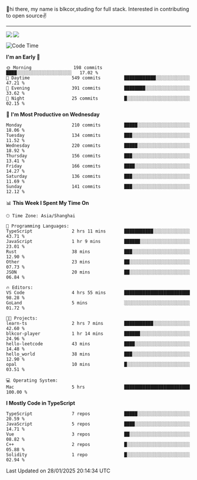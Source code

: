 👋hi there, my name is blkcor,studing for full stack.
Interested in contributing to open source✌️

<hr/>

![](https://github-readme-stats.vercel.app/api?username=blkcor)
<a href="https://github.com/blkcor/github-readme-stats">
    <img align="left" src="https://github-readme-stats.vercel.app/api/top-langs/?username=blkcor&hide=jupyter%20notebook,shaderlab,tex,c%23&langs_count=9" />
</a>


<!--START_SECTION:waka-->
![Code Time](http://img.shields.io/badge/Code%20Time-1%2C785%20hrs%2049%20mins-blue)

**I'm an Early 🐤** 

```text
🌞 Morning                198 commits         ████░░░░░░░░░░░░░░░░░░░░░   17.02 % 
🌆 Daytime                549 commits         ████████████░░░░░░░░░░░░░   47.21 % 
🌃 Evening                391 commits         ████████░░░░░░░░░░░░░░░░░   33.62 % 
🌙 Night                  25 commits          █░░░░░░░░░░░░░░░░░░░░░░░░   02.15 % 
```
📅 **I'm Most Productive on Wednesday** 

```text
Monday                   210 commits         █████░░░░░░░░░░░░░░░░░░░░   18.06 % 
Tuesday                  134 commits         ███░░░░░░░░░░░░░░░░░░░░░░   11.52 % 
Wednesday                220 commits         █████░░░░░░░░░░░░░░░░░░░░   18.92 % 
Thursday                 156 commits         ███░░░░░░░░░░░░░░░░░░░░░░   13.41 % 
Friday                   166 commits         ████░░░░░░░░░░░░░░░░░░░░░   14.27 % 
Saturday                 136 commits         ███░░░░░░░░░░░░░░░░░░░░░░   11.69 % 
Sunday                   141 commits         ███░░░░░░░░░░░░░░░░░░░░░░   12.12 % 
```


📊 **This Week I Spent My Time On** 

```text
🕑︎ Time Zone: Asia/Shanghai

💬 Programming Languages: 
TypeScript               2 hrs 11 mins       ███████████░░░░░░░░░░░░░░   43.71 % 
JavaScript               1 hr 9 mins         ██████░░░░░░░░░░░░░░░░░░░   23.01 % 
Rust                     38 mins             ███░░░░░░░░░░░░░░░░░░░░░░   12.90 % 
Other                    23 mins             ██░░░░░░░░░░░░░░░░░░░░░░░   07.73 % 
JSON                     20 mins             ██░░░░░░░░░░░░░░░░░░░░░░░   06.84 % 

🔥 Editors: 
VS Code                  4 hrs 55 mins       █████████████████████████   98.28 % 
GoLand                   5 mins              ░░░░░░░░░░░░░░░░░░░░░░░░░   01.72 % 

🐱‍💻 Projects: 
learn-ts                 2 hrs 7 mins        ███████████░░░░░░░░░░░░░░   42.60 % 
blkcor-player            1 hr 14 mins        ██████░░░░░░░░░░░░░░░░░░░   24.96 % 
hello-leetcode           43 mins             ████░░░░░░░░░░░░░░░░░░░░░   14.48 % 
hello_world              38 mins             ███░░░░░░░░░░░░░░░░░░░░░░   12.90 % 
opal                     10 mins             █░░░░░░░░░░░░░░░░░░░░░░░░   03.51 % 

💻 Operating System: 
Mac                      5 hrs               █████████████████████████   100.00 % 
```

**I Mostly Code in TypeScript** 

```text
TypeScript               7 repos             █████░░░░░░░░░░░░░░░░░░░░   20.59 % 
JavaScript               5 repos             ████░░░░░░░░░░░░░░░░░░░░░   14.71 % 
Vue                      3 repos             ██░░░░░░░░░░░░░░░░░░░░░░░   08.82 % 
C++                      2 repos             █░░░░░░░░░░░░░░░░░░░░░░░░   05.88 % 
Solidity                 1 repo              █░░░░░░░░░░░░░░░░░░░░░░░░   02.94 % 
```




 Last Updated on 28/01/2025 20:14:34 UTC
<!--END_SECTION:waka-->


